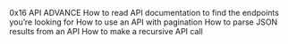 0x16 API ADVANCE
How to read API documentation to find the endpoints you’re looking for
How to use an API with pagination
How to parse JSON results from an API
How to make a recursive API call

